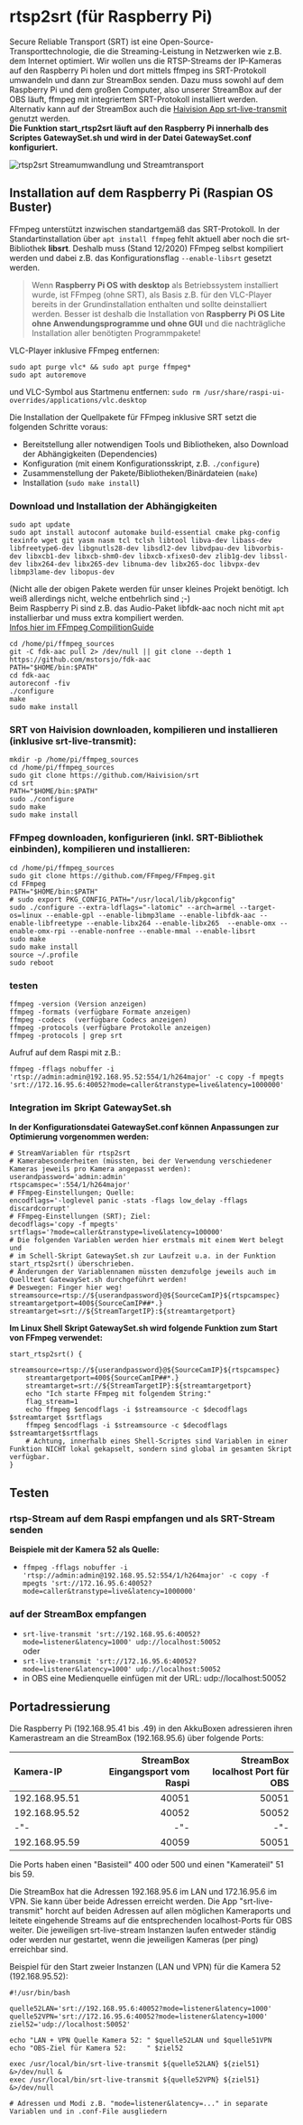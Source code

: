 # rtsp2srt (für Raspberry Pi)
Secure Reliable Transport (SRT) ist eine Open-Source-Transporttechnologie, die die Streaming-Leistung in Netzwerken wie z.B. dem Internet optimiert.
Wir wollen uns die RTSP-Streams der IP-Kameras auf den Raspberry Pi holen und dort mittels ffmpeg ins SRT-Protokoll umwandeln und dann zur StreamBox senden.
Dazu muss sowohl auf dem Raspberry Pi und dem großen Computer, also unserer StreamBox auf der OBS läuft, ffmpeg mit integriertem SRT-Protokoll installiert werden. Alternativ kann auf der StreamBox auch die [Haivision App srt-live-transmit](https://github.com/Haivision/srt/blob/master/docs/srt-live-transmit.md) genutzt werden.  
**Die Funktion start_rtsp2srt läuft auf den Raspberry Pi innerhalb des Scriptes GatewaySet.sh und wird in der Datei GatewaySet.conf konfiguriert.**

![rtsp2srt](ffmpeg-srt.png "Streamtransport") 
Streamumwandlung und Streamtransport 

## Installation auf dem Raspberry Pi (Raspian OS Buster)
FFmpeg unterstützt inzwischen standartgemäß das SRT-Protokoll. 
In der Standartinstallation über `apt install ffmpeg` fehlt aktuell aber noch die srt-Bibliothek **libsrt**. Deshalb muss (Stand 12/2020) FFmpeg selbst kompiliert werden und dabei z.B. das Konfigurationsflag `--enable-libsrt` gesetzt werden.  
> Wenn **Raspberry Pi OS with desktop** als Betriebssystem installiert wurde, ist FFmpeg (ohne SRT), als Basis z.B. für den VLC-Player bereits in der Grundinstallation enthalten und sollte deinstalliert werden. Besser ist deshalb die Installation von **Raspberry Pi OS Lite ohne Anwendungsprogramme und ohne GUI** und die nachträgliche Installation aller benötigten Programmpakete!  

VLC-Player inklusive FFmpeg entfernen:  
```
sudo apt purge vlc* && sudo apt purge ffmpeg*  
sudo apt autoremove  
```
und VLC-Symbol aus Startmenu entfernen: `sudo rm /usr/share/raspi-ui-overrides/applications/vlc.desktop`  

Die Installation der Quellpakete für FFmpeg inklusive SRT setzt die folgenden Schritte voraus:  
- Bereitstellung aller notwendigen Tools und Bibliotheken, also Download der Abhängigkeiten (Dependencies)
- Konfiguration (mit einem Konfigurationsskript, z.B. `./configure`)  
- Zusammenstellung der Pakete/Bibliotheken/Binärdateien (`make`)  
- Installation (`sudo make install`)  

### Download und Installation der Abhängigkeiten ###
```
sudo apt update  
sudo apt install autoconf automake build-essential cmake pkg-config texinfo wget git yasm nasm tcl tclsh libtool libva-dev libass-dev libfreetype6-dev libgnutls28-dev libsdl2-dev libvdpau-dev libvorbis-dev libxcb1-dev libxcb-shm0-dev libxcb-xfixes0-dev zlib1g-dev libssl-dev libx264-dev libx265-dev libnuma-dev libx265-doc libvpx-dev libmp3lame-dev libopus-dev  
``` 
(Nicht alle der obigen Pakete werden für unser kleines Projekt benötigt. Ich weiß allerdings nicht, welche entbehrlich sind ;-)  
Beim Raspberry Pi sind z.B. das Audio-Paket libfdk-aac noch nicht mit `apt` installierbar und muss extra kompiliert werden.  
[Infos hier im FFmpeg CompilitionGuide](https://trac.ffmpeg.org/wiki/CompilationGuide/Ubuntu "FFmpeg CompilitionGuide")  
```
cd /home/pi/ffmpeg_sources  
git -C fdk-aac pull 2> /dev/null || git clone --depth 1 https://github.com/mstorsjo/fdk-aac  
PATH="$HOME/bin:$PATH"  
cd fdk-aac  
autoreconf -fiv  
./configure  
make  
sudo make install  
```  

### SRT von Haivision downloaden, kompilieren und installieren (inklusive srt-live-transmit): ###
```
mkdir -p /home/pi/ffmpeg_sources
cd /home/pi/ffmpeg_sources
sudo git clone https://github.com/Haivision/srt  
cd srt  
PATH="$HOME/bin:$PATH"
sudo ./configure  
sudo make  
sudo make install 
```  
### FFmpeg downloaden, konfigurieren (inkl. SRT-Bibliothek einbinden), kompilieren und installieren: ###
```
cd /home/pi/ffmpeg_sources  
sudo git clone https://github.com/FFmpeg/FFmpeg.git  
cd FFmpeg  
PATH="$HOME/bin:$PATH"  
# sudo export PKG_CONFIG_PATH="/usr/local/lib/pkgconfig"  
sudo ./configure --extra-ldflags="-latomic" --arch=armel --target-os=linux --enable-gpl --enable-libmp3lame --enable-libfdk-aac --enable-libfreetype --enable-libx264 --enable-libx265  --enable-omx --enable-omx-rpi --enable-nonfree --enable-mmal --enable-libsrt  
sudo make  
sudo make install  
source ~/.profile  
sudo reboot
```  

### testen ###
```
ffmpeg -version	(Version anzeigen)  
ffmpeg -formats	(verfügbare Formate anzeigen)  
ffmpeg -codecs	(verfügbare Codecs anzeigen) 
ffmpeg -protocols (verfügbare Protokolle anzeigen)
ffmpeg -protocols | grep srt
```  

Aufruf auf dem Raspi mit z.B.:
```
ffmpeg -fflags nobuffer -i 'rtsp://admin:admin@192.168.95.52:554/1/h264major' -c copy -f mpegts 'srt://172.16.95.6:40052?mode=caller&transtype=live&latency=1000000'
```

### Integration im Skript GatewaySet.sh ###
**In der Konfigurationsdatei GatewaySet.conf können Anpassungen zur Optimierung vorgenommen werden:**

```
# StreamVariablen für rtsp2srt  
# Kamerabesonderheiten (müssten, bei der Verwendung verschiedener Kameras jeweils pro Kamera angepasst werden):
userandpassword='admin:admin'  
rtspcamspec=':554/1/h264major'  
# FFmpeg-Einstellungen; Quelle:
encodflags='-loglevel panic -stats -flags low_delay -fflags discardcorrupt'  
# FFmpeg-Einstellungen (SRT); Ziel:
decodflags='copy -f mpegts'  
srtflags='?mode=caller&transtype=live&latency=100000'  
# Die folgenden Variablen werden hier erstmals mit einem Wert belegt und    
# im Schell-Skript GatewaySet.sh zur Laufzeit u.a. in der Funktion start_rtsp2srt() überschrieben.
# Änderungen der Variablennamen müssten demzufolge jeweils auch im Quelltext GatewaySet.sh durchgeführt werden! 
# Deswegen: Finger hier weg!
streamsource=rtsp://${userandpassword}@${SourceCamIP}${rtspcamspec}
streamtargetport=400${SourceCamIP##*.}
streamtarget=srt://${StreamTargetIP}:${streamtargetport}
```

**Im Linux Shell Skript GatewaySet.sh wird folgende Funktion zum Start von FFmpeg verwendet:**
```
start_rtsp2srt() {  
    streamsource=rtsp://${userandpassword}@${SourceCamIP}${rtspcamspec}  
    streamtargetport=400${SourceCamIP##*.}  
    streamtarget=srt://${StreamTargetIP}:${streamtargetport}  
    echo "Ich starte FFmpeg mit folgendem String:"  
    flag_stream=1  
    echo ffmpeg $encodflags -i $streamsource -c $decodflags $streamtarget $srtflags  
    ffmpeg $encodflags -i $streamsource -c $decodflags $streamtarget$srtflags   
    # Achtung, innerhalb eines Shell-Scriptes sind Variablen in einer Funktion NICHT lokal gekapselt, sondern sind global im gesamten Skript verfügbar.   
}
```

## Testen ##
### rtsp-Stream auf dem Raspi empfangen und als SRT-Stream senden ###
**Beispiele mit der Kamera 52 als Quelle:**  
- `ffmpeg -fflags nobuffer -i 'rtsp://admin:admin@192.168.95.52:554/1/h264major' -c copy -f mpegts 'srt://172.16.95.6:40052?mode=caller&transtype=live&latency=1000000'`   

### auf der StreamBox empfangen ###  
- `srt-live-transmit 'srt://192.168.95.6:40052?mode=listener&latency=1000' udp://localhost:50052`  
oder  
- `srt-live-transmit 'srt://172.16.95.6:40052?mode=listener&latency=1000' udp://localhost:50052`  
- in OBS eine Medienquelle einfügen mit der URL: udp://localhost:50052  

## Portadressierung ##
Die Raspberry Pi (192.168.95.41 bis .49) in den AkkuBoxen adressieren ihren Kamerastream an die StreamBox (192.168.95.6) über folgende Ports:  

|    Kamera-IP  | StreamBox Eingangsport vom Raspi | StreamBox localhost Port für OBS |  
| :-------------| ----------------------:| --------------------------------:|  
| 192.168.95.51 | 40051 | 50051 |  
| 192.168.95.52 | 40052 | 50052 |
|  -"- | -"- | -"- |
| 192.168.95.59 | 40059 | 50051 |  

Die Ports haben einen "Basisteil" 400 oder 500 und einen "Kamerateil" 51 bis 59.

Die StreamBox hat die Adressen 192.168.95.6 im LAN und 172.16.95.6 im VPN. Sie kann über beide Adressen erreicht werden. Die App "srt-live-transmit" horcht auf beiden Adressen auf allen möglichen Kameraports und leitete eingehende Streams auf die entsprechenden localhost-Ports für OBS weiter. Die jeweiligen srt-live-stream Instanzen laufen entweder ständig oder werden nur gestartet, wenn die jeweiligen Kameras (per ping) erreichbar sind.

Beispiel für den Start zweier Instanzen (LAN und VPN) für die Kamera 52 (192.168.95.52):
```
#!/usr/bin/bash  

quelle52LAN='srt://192.168.95.6:40052?mode=listener&latency=1000'  
quelle52VPN='srt://172.16.95.6:40052?mode=listener&latency=1000'  
ziel52='udp://localhost:50052'  

echo "LAN + VPN Quelle Kamera 52: " $quelle52LAN und $quelle51VPN  
echo "OBS-Ziel für Kamera 52:     " $ziel52  

exec /usr/local/bin/srt-live-transmit ${quelle52LAN} ${ziel51} &>/dev/null &  
exec /usr/local/bin/srt-live-transmit ${quelle52VPN} ${ziel51} &>/dev/null  

# Adressen und Modi z.B. "mode=listener&latency=..." in separate Variablen und in .conf-File ausgliedern
```  


